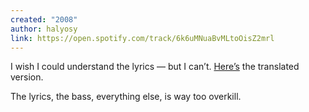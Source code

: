 ```yaml
---
created: "2008"
author: halyosy
link: https://open.spotify.com/track/6k6uMNuaBvMLtoOisZ2mrl
---
```


I wish I could understand the lyrics — but I can’t. [Here’s](https://translate.google.com/?sl=auto&tl=en&text=%0A%22%E6%9C%80%E5%88%9D%E3%81%8B%E3%82%89%E5%90%9B%E3%82%92%E5%A5%BD%E3%81%8D%E3%81%A7%E3%81%84%E3%82%89%E3%82%8C%E3%81%A6%E8%89%AF%E3%81%8B%E3%81%A3%E3%81%9F%22%0A%E3%81%AA%E3%82%93%E3%81%A6%E7%A9%BA%E3%81%AB%E6%AD%8C%E3%81%86%E3%82%93%E3%81%A0%0A%0A%E8%A9%B0%E3%82%81%E8%BE%BC%E3%82%93%E3%81%A0%E5%A4%A2%E3%82%92%0A%E6%89%93%E3%81%A1%E4%B8%8A%E3%81%92%E3%82%8B%E5%A0%B4%E6%89%80%0A%E6%8E%A2%E3%81%97%E6%B1%82%E3%82%81%E3%81%A6%0A%E3%81%93%E3%81%AE%E8%A1%97%E3%81%8B%E3%82%89%E5%87%BA%E3%81%9F%0A%0A%E9%9C%87%E3%81%88%E3%82%8B%E7%9D%80%E4%BF%A1%0A%E9%9B%BB%E6%BA%90%E3%82%92%E5%88%87%E3%81%A3%E3%81%9F%0A%E7%87%83%E3%81%88%E5%87%BA%E3%81%99%E5%B0%8E%E7%81%AB%E7%B7%9A%0A%E8%AA%B0%E3%82%82%E6%AD%A2%E3%82%81%E3%82%89%E3%82%8C%E3%81%AA%E3%81%84%0A%0A%E4%B8%96%E7%95%8C%E3%81%AE%E7%B5%82%E3%82%8F%E3%82%8A%E3%81%8C%0A%E4%BB%8A%E8%A8%AA%E3%82%8C%E3%81%9F%E3%81%A8%E3%81%97%E3%81%9F%E3%82%89%0A%E5%85%A8%E9%83%A8%E3%81%BB%E3%81%A3%E3%81%BD%E3%81%A3%E3%81%A6%0A%E3%81%B5%E3%81%9F%E3%82%8A%E6%B0%B8%E9%81%A0%E3%81%AB%E4%B8%80%E7%B7%92%E3%81%AA%E3%81%AE%E3%81%AB%E3%81%AD%0A%0ALike%20a%20fire%20flower%0A%E5%83%95%E3%81%8C%E6%B6%88%E3%81%88%E3%81%A1%E3%82%83%E3%82%8F%E3%81%AA%E3%81%84%E3%82%88%E3%81%86%E3%81%AB%0A%E7%81%AB%E3%81%AE%E7%B2%89%E6%95%A3%E3%82%89%E3%81%9B%0A%E5%A4%A2%E6%89%93%E3%81%A1%E4%B8%8A%E3%81%8C%E3%82%8C%0A%22%E6%9C%80%E5%88%9D%E3%81%8B%E3%82%89%E5%90%9B%E3%82%92%E5%A5%BD%E3%81%8D%E3%81%AB%E3%81%AA%E3%82%89%E3%81%AA%E3%81%8D%E3%82%83%E8%89%AF%E3%81%8B%E3%81%A3%E3%81%9F%22%0A%E3%81%AA%E3%82%93%E3%81%A6%E5%98%98%E3%81%BE%E3%81%A7%E3%81%A4%E3%81%84%E3%81%A6%0A%0A%E6%85%A3%E3%82%8C%E3%81%AA%E3%81%84%E6%99%AF%E8%89%B2%0A%E4%B8%8D%E8%87%AA%E7%84%B6%E3%81%AA%E7%AC%91%E9%A1%94%0A%E8%8F%AF%E3%82%84%E3%81%8B%E3%81%AA%E7%A5%AD%E3%81%A8%E3%81%AF%E9%81%95%E3%81%A3%E3%81%A6%E3%81%9F%0A%0A%E7%B9%B0%E3%82%8A%E8%BF%94%E3%81%99%E7%95%99%E5%AE%88%E9%9B%BB%0A%22%E3%82%AC%E3%83%B3%E3%83%90%E3%83%AC%22%E3%81%AE%E5%A3%B0%0A%E6%B6%99%E3%81%A7%E5%B0%8E%E7%81%AB%E7%B7%9A%0A%E6%B6%88%E3%81%88%E3%81%A1%E3%82%83%E3%81%84%E3%81%9D%E3%81%86%E3%81%A0%E3%82%88%0A%0A%E5%AE%87%E5%AE%99%E3%81%AE%E5%A7%8B%E3%81%BE%E3%82%8A%E3%81%8C%0A%E3%81%82%E3%81%AE%E5%8F%A3%E4%BB%98%E3%81%91%E3%81%A0%E3%81%A8%E3%81%97%E3%81%9F%E3%82%89%0A%E6%98%9F%E7%A9%BA%E3%81%AF%0A%E3%81%B5%E3%81%9F%E3%82%8A%E9%9B%B6%E3%81%97%E3%81%9F%E5%A5%87%E8%B7%A1%E3%81%AE%E7%97%95%0A%0ALike%20a%20fire%20flower%0A%E5%90%9B%E3%81%8C%E8%A6%8B%E3%81%A4%E3%81%91%E3%82%84%E3%81%99%E3%81%84%E3%82%88%E3%81%86%E3%81%AB%0A%E9%9B%B7%E9%B3%B4%E3%81%AE%E5%A6%82%E3%81%8F%0A%E5%A4%A2%E8%BD%9F%E3%81%8B%E3%81%9B%0A%22%E6%9C%80%E5%88%9D%E3%81%8B%E3%82%89%E5%90%9B%E3%82%92%E5%A5%BD%E3%81%8D%E3%81%AB%E3%81%AA%E3%82%89%E3%81%AA%E3%81%8D%E3%82%83%E8%89%AF%E3%81%8B%E3%81%A3%E3%81%9F%22%0A%E3%81%AA%E3%82%93%E3%81%A6%E3%83%90%E3%83%AC%E3%81%A6%E3%82%8B%E3%82%93%E3%81%A0%E3%82%8D%E3%81%86%E3%81%AA%0A%0A%E7%94%A3%E3%81%BE%E3%82%8C%E3%82%82%E8%82%B2%E3%81%A1%E3%82%82%0A%E3%81%B0%E3%82%89%E3%81%B0%E3%82%89%E3%81%AA%E5%83%95%E3%82%89%0A%E5%A7%BF%E3%82%82%E5%BD%A2%E3%82%82%0A%E3%81%9D%E3%82%8C%E3%81%9E%E3%82%8C%E3%81%AA%E5%83%95%E3%82%89%0A%E7%94%B7%E3%82%82%E5%A5%B3%E3%82%82%0A%E3%81%A1%E3%81%90%E3%81%AF%E3%81%90%E3%81%AA%E5%83%95%E3%82%89%0A%E3%81%9D%E3%82%8C%E3%81%A7%E3%82%82%E5%BF%83%E3%82%92%0A%E3%81%B2%E3%81%A8%E3%81%A4%E3%81%AB%E5%87%BA%E6%9D%A5%E3%81%9F%E3%81%AA%E3%82%89%0A%0A%E4%BA%BA%E7%94%9F%E3%81%AE%E9%80%94%E4%B8%AD%E3%81%8C%0A%E7%B7%9A%E9%A6%99%E8%8A%B1%E7%81%AB%E3%81%A0%E3%81%A8%E3%81%97%E3%81%9F%E3%82%89%0A%E4%B8%80%E7%9E%AC%E3%81%A7%E3%82%82%0A%E3%81%B5%E3%81%9F%E3%82%8A%E7%85%A7%E3%82%89%E3%81%99%E5%90%91%E6%97%A5%E8%91%B5%E3%81%AE%E6%A7%98%E3%81%AB%0A%0ALike%20a%20fire%20flower%0A%E3%81%84%E3%81%A4%E3%81%8B%E5%A4%9C%E7%A9%BA%E3%81%AB%E5%A4%A7%E8%BC%AA%E3%82%92%0A%E5%92%B2%E3%81%8B%E3%81%99%E3%81%9D%E3%81%AE%E6%99%82%E3%81%BE%E3%81%A7%E5%BE%85%E3%81%A3%E3%81%A6%E3%81%8F%E3%82%8C%0A%22%E6%9C%80%E5%88%9D%E3%81%8B%E3%82%89%E5%90%9B%E3%82%92%E5%A5%BD%E3%81%8D%E3%81%A7%E3%81%84%E3%82%89%E3%82%8C%E3%81%A6%E8%89%AF%E3%81%8B%E3%81%A3%E3%81%9F%22%0A%E3%81%AA%E3%82%93%E3%81%A6%E7%A9%BA%E3%81%AB%E6%AD%8C%E3%81%86%E3%82%93%E3%81%A0&op=translate) the translated version.

The lyrics, the bass, everything else, is way too overkill. 